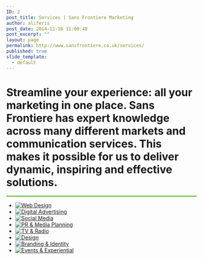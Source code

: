 ```yaml
---
ID: 2
post_title: Services | Sans Frontiere Marketing
author: aliferis
post_date: 2014-12-10 11:00:48
post_excerpt: ""
layout: page
permalink: http://www.sansfrontiere.co.uk/services/
published: true
slide_template:
  - default
---
```

<h1 class="tp-hp-intro lighter">Streamline your experience: all your marketing in one place. Sans Frontiere has expert knowledge across many different markets and communication services. This makes it possible for us to deliver dynamic, inspiring and effective solutions.</h1>

<hr style="height: 3px; border: none; color: #75c044; background-color: #75c044;" />

<ul class="thumbs">
	<li id="webdev"><a href="/services/web-design/"><img class="size-full wp-image-35" title="Web Design" src="/wp-content/uploads/2014/12/webdev1over.jpg" alt="Web Design" /></a></li>
	<li id="digiads"><a href="/services/digital-advertising/"><img class="size-full wp-image-35" title="Digital Advertising" src="/wp-content/uploads/2014/12/digiads1over.jpg" alt="Digital Advertising" /></a></li>
	<li id="social"><a href="/services/social-media/"><img class="size-full wp-image-33" title="Social Media" src="/wp-content/uploads/2014/12/social1over.jpg" alt="Social Media" /></a></li>
	<li id="pr"><a href="/services/pr-media-planning/"><img class="size-full wp-image-31" title="PR &amp; Media Planning" src="/wp-content/uploads/2014/12/pr1over.jpg" alt="PR &amp; Media Planning" /></a></li>
	<li id="tvradio"><a href="/services/tv-video-radio-production/"><img class="size-full wp-image-29" title="TV &amp; Radio" src="/wp-content/uploads/2014/12/tvradio1over.jpg" alt="TV &amp; Radio" /></a></li>
	<li id="creative"><a href="/services/design/"><img class="size-full wp-image-27" title="Design" src="/wp-content/uploads/2014/12/creative1over.jpg" alt="Design" /></a></li>
	<li id="branding"><a href="/services/branding-identity/"><img class="size-full wp-image-25" title="Branding &amp; Identity" src="/wp-content/uploads/2014/12/branding1over.jpg" alt="Branding &amp; Identity" /></a></li>
	<li id="events"><a href="/services/events-experiential/"><img class="size-full wp-image-23" title="Events &amp; Experiential" src="/wp-content/uploads/2014/12/events1over.jpg" alt="Events &amp; Experiential" /></a></li>
</ul>